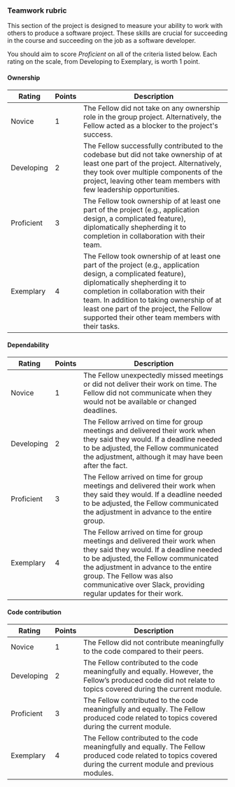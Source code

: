 ### Teamwork rubric

This section of the project is designed to measure your ability to work with others to produce a software project. These skills are crucial for succeeding in the course and succeeding on the job as a software developer.

You should aim to score _Proficient_ on all of the criteria listed below. Each rating on the scale, from Developing to Exemplary, is worth 1 point.

#### Ownership

| Rating     | Points | Description                                                                                                                                                                                                                                                                                                                         |
| ---------- | ------ | ----------------------------------------------------------------------------------------------------------------------------------------------------------------------------------------------------------------------------------------------------------------------------------------------------------------------------------- |
| Novice     | 1      | The Fellow did not take on any ownership role in the group project. Alternatively, the Fellow acted as a blocker to the project's success.                                                                                                                                                                                          |
| Developing | 2      | The Fellow successfully contributed to the codebase but did not take ownership of at least one part of the project. Alternatively, they took over multiple components of the project, leaving other team members with few leadership opportunities.                                                                                 |
| Proficient | 3      | The Fellow took ownership of at least one part of the project (e.g., application design, a complicated feature), diplomatically shepherding it to completion in collaboration with their team.                                                                                                                                      |
| Exemplary  | 4      | The Fellow took ownership of at least one part of the project (e.g., application design, a complicated feature), diplomatically shepherding it to completion in collaboration with their team. In addition to taking ownership of at least one part of the project, the Fellow supported their other team members with their tasks. |

#### Dependability

| Rating     | Points | Description                                                                                                                                                                                                                                                                                           |
| ---------- | ------ | ----------------------------------------------------------------------------------------------------------------------------------------------------------------------------------------------------------------------------------------------------------------------------------------------------- |
| Novice     | 1      | The Fellow unexpectedly missed meetings or did not deliver their work on time. The Fellow did not communicate when they would not be available or changed deadlines.                                                                                                                                  |
| Developing | 2      | The Fellow arrived on time for group meetings and delivered their work when they said they would. If a deadline needed to be adjusted, the Fellow communicated the adjustment, although it may have been after the fact.                                                                              |
| Proficient | 3      | The Fellow arrived on time for group meetings and delivered their work when they said they would. If a deadline needed to be adjusted, the Fellow communicated the adjustment in advance to the entire group.                                                                                         |
| Exemplary  | 4      | The Fellow arrived on time for group meetings and delivered their work when they said they would. If a deadline needed to be adjusted, the Fellow communicated the adjustment in advance to the entire group. The Fellow was also communicative over Slack, providing regular updates for their work. |

#### Code contribution

| Rating     | Points | Description                                                                                                                                                     |
| ---------- | ------ | --------------------------------------------------------------------------------------------------------------------------------------------------------------- |
| Novice     | 1      | The Fellow did not contribute meaningfully to the code compared to their peers.                                                                                 |
| Developing | 2      | The Fellow contributed to the code meaningfully and equally. However, the Fellow’s produced code did not relate to topics covered during the current module.    |
| Proficient | 3      | The Fellow contributed to the code meaningfully and equally. The Fellow produced code related to topics covered during the current module.                      |
| Exemplary  | 4      | The Fellow contributed to the code meaningfully and equally. The Fellow produced code related to topics covered during the current module and previous modules. |
